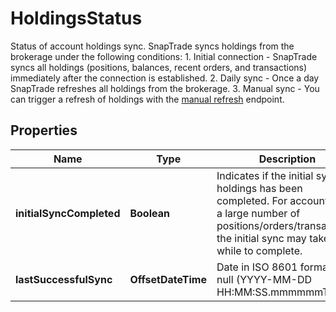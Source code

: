 

# HoldingsStatus

Status of account holdings sync. SnapTrade syncs holdings from the brokerage under the following conditions: 1. Initial connection - SnapTrade syncs all holdings (positions, balances, recent orders, and transactions) immediately after the connection is established. 2. Daily sync - Once a day SnapTrade refreshes all holdings from the brokerage. 3. Manual sync - You can trigger a refresh of holdings with the [manual refresh](/reference/Connections/Connections_refreshBrokerageAuthorization) endpoint. 

## Properties

| Name | Type | Description | Notes |
|------------ | ------------- | ------------- | -------------|
|**initialSyncCompleted** | **Boolean** | Indicates if the initial sync of holdings has been completed. For accounts with a large number of positions/orders/transactions, the initial sync may take a while to complete. |  [optional] |
|**lastSuccessfulSync** | **OffsetDateTime** | Date in ISO 8601 format or null (YYYY-MM-DD HH:MM:SS.mmmmmmTZ) |  [optional] |



